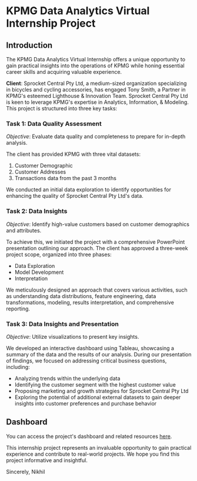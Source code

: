 # KPMG Data Analytics Virtual Internship Project

## Introduction
The KPMG Data Analytics Virtual Internship offers a unique opportunity to gain practical insights into the operations of KPMG while honing essential career skills and acquiring valuable experience.

**Client**: Sprocket Central Pty Ltd, a medium-sized organization specializing in bicycles and cycling accessories, has engaged Tony Smith, a Partner in KPMG's esteemed Lighthouse & Innovation Team. Sprocket Central Pty Ltd is keen to leverage KPMG's expertise in Analytics, Information, & Modeling. This project is structured into three key tasks:

### Task 1: Data Quality Assessment
*Objective*: Evaluate data quality and completeness to prepare for in-depth analysis.

The client has provided KPMG with three vital datasets:
1. Customer Demographic
2. Customer Addresses
3. Transactions data from the past 3 months

We conducted an initial data exploration to identify opportunities for enhancing the quality of Sprocket Central Pty Ltd's data.

### Task 2: Data Insights
*Objective*: Identify high-value customers based on customer demographics and attributes.

To achieve this, we initiated the project with a comprehensive PowerPoint presentation outlining our approach. The client has approved a three-week project scope, organized into three phases:
- Data Exploration
- Model Development
- Interpretation

We meticulously designed an approach that covers various activities, such as understanding data distributions, feature engineering, data transformations, modeling, results interpretation, and comprehensive reporting.

### Task 3: Data Insights and Presentation
*Objective*: Utilize visualizations to present key insights.

We developed an interactive dashboard using Tableau, showcasing a summary of the data and the results of our analysis. During our presentation of findings, we focused on addressing critical business questions, including:

- Analyzing trends within the underlying data
- Identifying the customer segment with the highest customer value
- Proposing marketing and growth strategies for Sprocket Central Pty Ltd
- Exploring the potential of additional external datasets to gain deeper insights into customer preferences and purchase behavior

## Dashboard
You can access the project's dashboard and related resources [here](https://www.theforage.com/virtual-internships/m7W4GMqeT3bh9Nb2c?ref=7m99dkPfXTbA3Y2Fb).

This internship project represents an invaluable opportunity to gain practical experience and contribute to real-world projects. We hope you find this project informative and insightful.

Sincerely,
Nikhil
